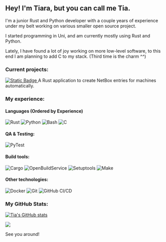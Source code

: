 ## Hey! I'm Tiara, but you can call me Tia.

I'm a junior Rust and Python developer with a couple years of experience under my belt working on various smaller open source project.

I started programming in Uni, and am currently mostly using Rust and Python.

Lately, I have found a lot of joy working on more low-level software, to this end I am planning to add C to my stack.
(Third time is the charm ^^)

### Current projects:

[![Static Badge](https://img.shields.io/badge/%20Nazara-Nazara?style=flat-square&logo=rust&logoColor=red&color=black)
](https://github.com/The-Nazara-Project/Nazara) A Rust application to create NetBox entries for machines automatically.

### My experience:

#### Languages (Ordered by Experience)

![Rust](https://img.shields.io/badge/rust--orange?style=for-the-badge&logo=rust&logoColor=orange)
![Python](https://img.shields.io/badge/python--brightgreen?style=for-the-badge&logo=python&logoColor=brightgreen)
![Bash](https://img.shields.io/badge/bash--olive?style=for-the-badge&logo=GNUbash&logoColor=olive)
![C](https://img.shields.io/badge/c--blue?style=for-the-badge&logo=c&logoColor=blue)

#### QA & Testing:

![PyTest](https://img.shields.io/badge/pytest--brightgreen?style=for-the-badge&logo=pytest&logoColor=brightgreen)

#### Build tools:

![Cargo](https://img.shields.io/badge/cargo--orange?style=for-the-badge&logo=rust&logoColor=orange)
![OpenBuildService](https://img.shields.io/badge/open_build_service--green?style=for-the-badge)
![Setuptools](https://img.shields.io/badge/setuptools--yellow?style=for-the-badge&logo=pypi&logoColor=yellow)
![Make](https://img.shields.io/badge/make--red?style=for-the-badge&logo=make&logoColor=red)

#### Other technologies:

![Docker](https://img.shields.io/badge/docker--cyan?style=for-the-badge&logo=docker&logoColor=cyan)
![Git](https://img.shields.io/badge/Git--orange?style=for-the-badge&logo=git&logoColor=orange)
![GitHub CI/CD](https://img.shields.io/badge/github_CI\/CD--white?style=for-the-badge&logo=githubactions&logoColor=white)

### My GitHub Stats:

[![Tia's GitHub stats](https://github-readme-stats.vercel.app/api?username=TiaraNivani&&hide_border=true&count_private=true&hide_title=true&show_icons=true&theme=transparent)](https://github.com/anuraghazra/github-readme-stats)

<img src="https://github-profile-summary-cards.vercel.app/api/cards/most-commit-language?username=TiaraNivani&theme=transparent" />

See you around!

